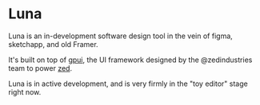 # Luna

Luna is an in-development software design tool in the vein of figma, sketchapp, and old Framer.

It's built on top of [gpui](https://www.gpui.rs/), the UI framework designed by the @zedindustries team to power [zed](https://github.com/zedindustries/zed).

Luna is in active development, and is very firmly in the "toy editor" stage right now.

